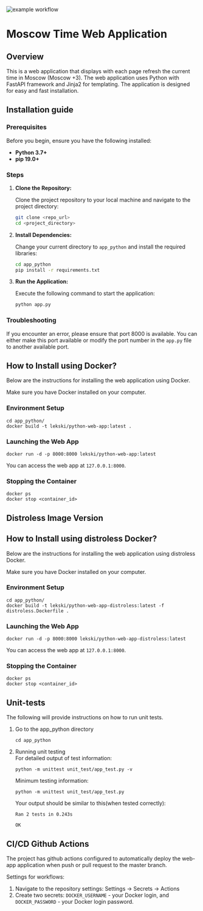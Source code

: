 ![example workflow](https://github.com/Lekski1/S25-core-course-labs/actions/workflows/python_ci.yml/badge.svg)

# Moscow Time Web Application

## Overview

This is a web application that displays with each page refresh the current time in Moscow (Moscow +3). The web application uses Python with FastAPI framework and Jinja2 for templating. The application is designed for easy and fast installation.  

## Installation guide 

### Prerequisites

Before you begin, ensure you have the following installed:

*   **Python 3.7+**
*   **pip 19.0+**

### Steps

1.  **Clone the Repository:**

    Clone the project repository to your local machine and navigate to the project directory:

    ```bash
    git clone <repo_url>
    cd <project_directory>
    ```

2.  **Install Dependencies:**

    Change your current directory to `app_python` and install the required libraries:

    ```bash
    cd app_python
    pip install -r requirements.txt
    ```

3.  **Run the Application:**

    Execute the following command to start the application:

    ```bash
    python app.py
    ```

### Troubleshooting

If you encounter an error, please ensure that port 8000 is available. You can either make this port available or modify the port number in the `app.py` file to another available port.


## How to Install using Docker?

Below are the instructions for installing the web application using Docker.

Make sure you have Docker installed on your computer.

### Environment Setup
```
cd app_python/
docker build -t lekski/python-web-app:latest .
```

### Launching the Web App
```
docker run -d -p 8000:8000 lekski/python-web-app:latest
```

You can access the web app at `127.0.0.1:8000`.

### Stopping the Container
```
docker ps
docker stop <container_id>
```

## Distroless Image Version
## How to Install using distroless Docker?

Below are the instructions for installing the web application using distroless Docker.

Make sure you have Docker installed on your computer.

### Environment Setup
```
cd app_python/
docker build -t lekski/python-web-app-distroless:latest -f distroless.Dockerfile .
```

### Launching the Web App
```
docker run -d -p 8000:8000 lekski/python-web-app-distroless:latest
```

You can access the web app at `127.0.0.1:8000`.

### Stopping the Container
```
docker ps
docker stop <container_id>
```

## Unit-tests
The following will provide instructions on how to run unit tests. 
1. Go to the app_python directory 
   ```
   cd app_python
   ```
2. Running unit testing   
   For detailed output of test information:
   ```
   python -m unittest unit_test/app_test.py -v 
   ```
   Minimum testing information: 
   ```
   python -m unittest unit_test/app_test.py
   ```

   Your output should be similar to this(when tested correctly):
   ```
   Ran 2 tests in 0.243s

   OK
   ```

## CI/CD Github Actions
The project has github actions configured to automatically deploy the web-app application when push or pull request to the master branch. 

Settings for workflows:
1.  Navigate to the repository settings: Settings → Secrets → Actions
2.  Create two secrets: `DOCKER_USERNAME` - your Docker login, and `DOCKER_PASSWORD` - your Docker login password.

